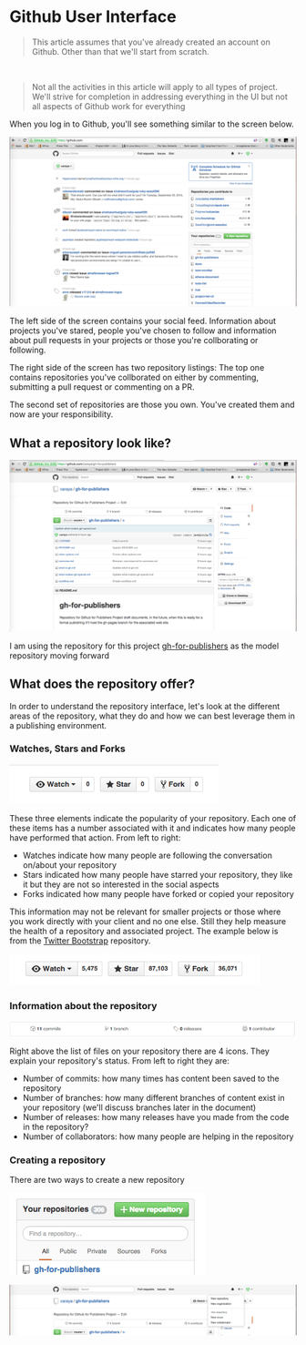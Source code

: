 # Github User Interface

> This article assumes that you've already created an account on Github. Other than that we'll start from scratch. 

&nbsp;

> Not all the activities in this article will apply to all types of project. We'll strive for completion in addressing everything in the UI but not all aspects of Github work for everything

When you log in to Github, you'll see something similar to the screen below.

![After Login](images/login.png)

The left side of the screen contains your social feed. Information about projects you've stared, people you've chosen to follow and information about pull requests in your projects or those you're collborating or following.

The right side of the screen has two repository listings: The top one contains repositories you've collborated on either by commenting, submitting a pull request or commenting on a PR.

The second set of repositories are those you own. You've created them and now are your responsibility. 

## What a repository look like?

![Github Repository](images/repository.png)

I am using the repository for this project [gh-for-publishers](https://github.com/caraya/gh-for-publishers) as the model repository moving forward

## What does the repository offer?

In order to understand the repository interface, let's look at the different areas of the repository, what they do and how we can best leverage them in a publishing environment. 

### Watches, Stars and Forks

![Watches, Stars and Forks](images/social.png)

These three elements indicate the popularity of your repository.  Each one of these items has a number associated with it and indicates how many people have performed that action. From left to right:

* Watches indicate how many people are following the conversation on/about your repository
* Stars indicated how many people have starred your repository, they like it but they are not so interested in the social aspects
* Forks indicated how many people have forked or copied your repository

This information may not be relevant for smaller projects or those where you work directly with your client and no one else. Still they help measure the health of a repository and associated project. The example below is from the [Twitter Bootstrap](https://github.com/twbs/bootstrap) repository.

![Social repo info for Bootstrap](images/social-for-bootstrap.png)

### Information about the repository

![Information about the repository](images/information-about-repository.png)

Right above the list of files on your repository there are 4 icons. They explain your repository's status. From left to right they are:

* Number of commits: how many times has content been saved to the repository
* Number of branches: how many different branches of content exist in your repository (we'll discuss branches later in the document)
* Number of releases: how many releases have you made from the code in the repository?
* Number of collaborators: how many people are helping in the repository



### Creating a repository

There are two ways to create a new repository

![Creating repository from project list](images/create-repo-from-list.png)

![Create a repository](images/new-repo.png)



